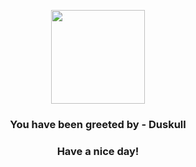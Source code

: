 <p align="center">
            <img src="https://raw.githubusercontent.com/PokeAPI/sprites/master/sprites/pokemon/355.png" width="150" height="150">
          </p>
          <h3 align="center">You have been greeted by - <b>Duskull</b></h3>
          <h3 align="center">Have a nice day!</h3>
        